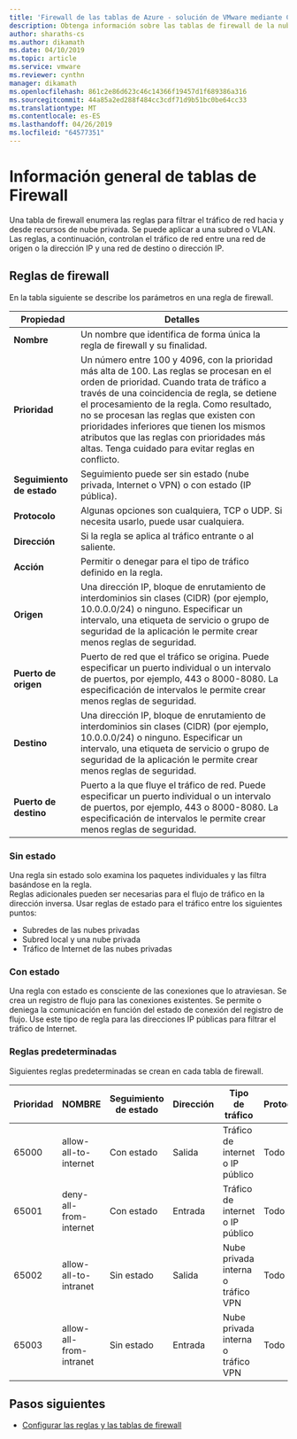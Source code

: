 ```yaml
---
title: 'Firewall de las tablas de Azure - solución de VMware mediante CloudSimple:'
description: Obtenga información sobre las tablas de firewall de la nube privada CloudSimple y reglas de firewall.
author: sharaths-cs
ms.author: dikamath
ms.date: 04/10/2019
ms.topic: article
ms.service: vmware
ms.reviewer: cynthn
manager: dikamath
ms.openlocfilehash: 861c2e86d623c46c14366f19457d1f689386a316
ms.sourcegitcommit: 44a85a2ed288f484cc3cdf71d9b51bc0be64cc33
ms.translationtype: MT
ms.contentlocale: es-ES
ms.lasthandoff: 04/26/2019
ms.locfileid: "64577351"
---
```

# <a name="firewall-tables-overview"></a>Información general de tablas de Firewall

Una tabla de firewall enumera las reglas para filtrar el tráfico de red hacia y desde recursos de nube privada. Se puede aplicar a una subred o VLAN. Las reglas, a continuación, controlan el tráfico de red entre una red de origen o la dirección IP y una red de destino o dirección IP.

## <a name="firewall-rules"></a>Reglas de firewall

En la tabla siguiente se describe los parámetros en una regla de firewall.

| Propiedad | Detalles |
| ---------| --------|
| **Nombre** | Un nombre que identifica de forma única la regla de firewall y su finalidad. |
| **Prioridad** | Un número entre 100 y 4096, con la prioridad más alta de 100. Las reglas se procesan en el orden de prioridad. Cuando trata de tráfico a través de una coincidencia de regla, se detiene el procesamiento de la regla. Como resultado, no se procesan las reglas que existen con prioridades inferiores que tienen los mismos atributos que las reglas con prioridades más altas.  Tenga cuidado para evitar reglas en conflicto. |
| **Seguimiento de estado** | Seguimiento puede ser sin estado (nube privada, Internet o VPN) o con estado (IP pública).  |
| **Protocolo** | Algunas opciones son cualquiera, TCP o UDP. Si necesita usarlo, puede usar cualquiera. |
| **Dirección** | Si la regla se aplica al tráfico entrante o al saliente. |
| **Acción** | Permitir o denegar para el tipo de tráfico definido en la regla. |
| **Origen** | Una dirección IP, bloque de enrutamiento de interdominios sin clases (CIDR) (por ejemplo, 10.0.0.0/24) o ninguno.  Especificar un intervalo, una etiqueta de servicio o grupo de seguridad de la aplicación le permite crear menos reglas de seguridad. |
| **Puerto de origen** | Puerto de red que el tráfico se origina.  Puede especificar un puerto individual o un intervalo de puertos, por ejemplo, 443 o 8000-8080. La especificación de intervalos le permite crear menos reglas de seguridad. |
| **Destino** | Una dirección IP, bloque de enrutamiento de interdominios sin clases (CIDR) (por ejemplo, 10.0.0.0/24) o ninguno.  Especificar un intervalo, una etiqueta de servicio o grupo de seguridad de la aplicación le permite crear menos reglas de seguridad.  |
| **Puerto de destino** | Puerto a la que fluye el tráfico de red.  Puede especificar un puerto individual o un intervalo de puertos, por ejemplo, 443 o 8000-8080. La especificación de intervalos le permite crear menos reglas de seguridad.|

### <a name="stateless"></a>Sin estado

Una regla sin estado solo examina los paquetes individuales y las filtra basándose en la regla.  
Reglas adicionales pueden ser necesarias para el flujo de tráfico en la dirección inversa.  Usar reglas de estado para el tráfico entre los siguientes puntos:

* Subredes de las nubes privadas
* Subred local y una nube privada
* Tráfico de Internet de las nubes privadas

### <a name="stateful"></a>Con estado

 Una regla con estado es consciente de las conexiones que lo atraviesan. Se crea un registro de flujo para las conexiones existentes. Se permite o deniega la comunicación en función del estado de conexión del registro de flujo.  Use este tipo de regla para las direcciones IP públicas para filtrar el tráfico de Internet.

### <a name="default-rules"></a>Reglas predeterminadas

Siguientes reglas predeterminadas se crean en cada tabla de firewall.

|Prioridad|NOMBRE|Seguimiento de estado|Dirección|Tipo de tráfico|Protocol|Origen|Puerto de origen|Destino|Puerto de destino|.|
|--------|----|--------------|---------|------------|--------|------|-----------|-----------|----------------|------|
|65000|allow-all-to-internet|Con estado|Salida|Tráfico de internet o IP público|Todo|Cualquiera|Cualquiera|Cualquiera|Cualquiera|PERMITIR|
|65001|deny-all-from-internet|Con estado|Entrada|Tráfico de internet o IP público|Todo|Cualquiera|Cualquiera|Cualquiera|Cualquiera|Denegar|
|65002|allow-all-to-intranet|Sin estado|Salida|Nube privada interna o tráfico VPN|Todo|Cualquiera|Cualquiera|Cualquiera|Cualquiera|PERMITIR|
|65003|allow-all-from-intranet|Sin estado|Entrada|Nube privada interna o tráfico VPN|Todo|Cualquiera|Cualquiera|Cualquiera|Cualquiera|PERMITIR|

## <a name="next-steps"></a>Pasos siguientes

* [Configurar las reglas y las tablas de firewall](https://docs.azure.cloudsimple.com/firewall/)